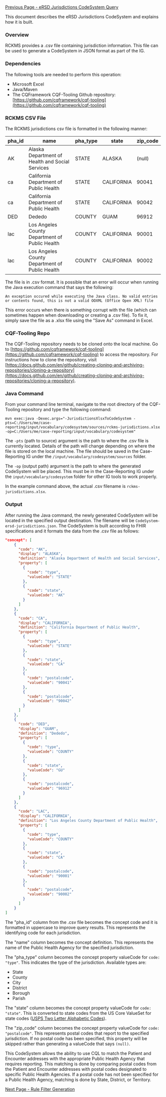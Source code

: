 [Previous Page - eRSD Jurisdictions CodeSystem Query](ersd_jurisdictions_codesystem_query.html)

This document describes the eRSD Jurisdictions CodeSystem and explains how it is built.

### Overview

RCKMS provides a .csv file containing jurisdiction information.  This file can be used to generate a CodeSystem in JSON format as part of the IG.

### Dependencies

The following tools are needed to perform this operation:
* Microsoft Excel
* Java/Maven
* The CQFramework CQF-Tooling Github repository: [https://github.com/cqframework/cqf-tooling](https://github.com/cqframework/cqf-tooling)

### RCKMS CSV File

The RCKMS jurisdictions csv file is formatted in the following manner:  

pha_id | name | pha_type | state | zip_code
------ | ---- | -------- | ----- | --------
AK | Alaska Department of Health and Social Services | STATE | ALASKA | (null)
ca | California Department of Public Health | STATE | CALIFORNIA | 90041
ca | California Department of Public Health | STATE | CALIFORNIA | 90042
DED | Dededo | COUNTY | GUAM | 96912
lac | Los Angeles County Department of Public Health | COUNTY | CALIFORNIA | 90001
lac | Los Angeles County Department of Public Health | COUNTY | CALIFORNIA | 90002

The file is in .csv format.  It is possible that an error will occur when running the Java execution command that says the following:

```
An exception occured while executing the Java class. No valid entries or contents found, this is not a valid OOXML (Office Open XML) file
```

This error occurs when there is something corrupt with the file (which can sometimes happen when downloading or creating a .csv file).  To fix it, simply save the file as a .xlsx file using the "Save As" command in Excel.

### CQF-Tooling Repo

The CQF-Tooling repository needs to be cloned onto the local machine.  Go to [https://github.com/cqframework/cqf-tooling](https://github.com/cqframework/cqf-tooling) to access the repository.  For instructions how to clone the repository, visit [https://docs.github.com/en/github/creating-cloning-and-archiving-repositories/cloning-a-repository](https://docs.github.com/en/github/creating-cloning-and-archiving-repositories/cloning-a-repository).

### Java Command

From your command line terminal, navigate to the root directory of the CQF-Tooling repository and type the following command:

```
mvn exec:java -Dexec.args="-JurisdictionsXlsxToCodeSystem -pts=C:/Users/me/case-reporting/input/vocabulary/codesystem/sources/rckms-jurisdictions.xlsx -op=C:/Users/me/case-reporting/input/vocabulary/codesystem"
```

The `-pts` (path to source) argument is the path to where the .csv file is currently located.  Details of the path will change depending on where the file is stored on the local machine.  The file should be saved in the  Case-Reporting IG under the `/input/vocabulary/codesystem/sources` folder.

The `-op` (output path) argument is the path to where the generated CodeSystem will be placed.  This must be in the Case-Reporting IG under the `input/vocabulary/codesystem` folder for other IG tools to work properly.

In the example command above, the actual .csv filename is `rckms-jurisdictions.xlsx`.

### Output

After running the Java command, the newly generated CodeSystem will be located in the specified output destination.  The filename will be `CodeSystem-ersd-jurisdictions.json`.  The CodeSystem is built according to FHIR specifications and it formats the data from the .csv file as follows:

```json
"concept": [
    {
      "code": "AK",
      "display": "ALASKA",
      "definition": "Alaska Department of Health and Social Services",
      "property": [
        {
          "code": "type",
          "valueCode": "STATE"
        },
        {
          "code": "state",
          "valueCode": "AK"
        }
      ]
    },
    {
      "code": "CA",
      "display": "CALIFORNIA",
      "definition": "California Department of Public Health",
      "property": [
        {
          "code": "type",
          "valueCode": "STATE"
        },
        {
          "code": "state",
          "valueCode": "CA"
        },
        {
          "code": "postalcode",
          "valueCode": "90041"
        },
        {
          "code": "postalcode",
          "valueCode": "90042"
        }
      ]
    },
    {
      "code": "DED",
      "display": "GUAM",
      "definition": "Dededo",
      "property": [
        {
          "code": "type",
          "valueCode": "COUNTY"
        },
        {
          "code": "state",
          "valueCode": "GU"
        },
        {
          "code": "postalcode",
          "valueCode": "96912"
        }
      ]
    },
    {
      "code": "LAC",
      "display": "CALIFORNIA",
      "definition": "Los Angeles County Department of Public Health",
      "property": [
        {
          "code": "type",
          "valueCode": "COUNTY"
        },
        {
          "code": "state",
          "valueCode": "CA"
        },
        {
          "code": "postalcode",
          "valueCode": "90001"
        },
        {
          "code": "postalcode",
          "valueCode": "90002"
        }
      ]
    }
]
```

The "pha_id" column from the .csv file becomes the concept code and it is formatted in uppercase to improve query results.  This represents the identifying code for each jurisdiction.

The "name" column becomes the concept definition.  This represents the name of the Public Health Agency for the specified jurisdiction.

The "pha_type" column becomes the concept property valueCode for `code: "type"`.  This indicates the type of the jurisdiction.  Available types are:
* State
* County
* City
* District
* Borough
* Parish

The "state" column becomes the concept property valueCode for `code: "state"`.  This is converted to state codes from the US Core ValueSet for state codes ([USPS Two Letter Alphabetic Codes](http://hl7.org/fhir/us/core/ValueSet-us-core-usps-state.html)).

The "zip_code" column becomes the concept property valueCode for `code: "postalcode"`.  This represents postal codes that report to the specified jurisdiction. If no postal code has been specified, this property will be skipped rather than generating a valueCode that says `(null)`.

This CodeSystem allows the ability to use CQL to match the Patient and Encounter addresses with the appropriate Public Health Agency that requires reporting.  This matching is done by comparing postal codes from the Patient and Encounter addresses with postal codes designated to specific Public Health Agencies.  If a postal code has not been specified for a Public Health Agency, matching is done by State, District, or Territory.

[Next Page - Rule Filter Generation](rule_filter_generation.html)